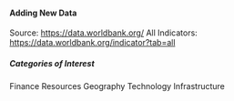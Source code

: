 #### Adding New Data

Source: https://data.worldbank.org/
All Indicators: https://data.worldbank.org/indicator?tab=all

##### Categories of Interest

Finance
Resources
Geography
Technology
Infrastructure
